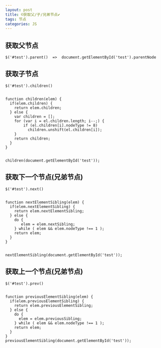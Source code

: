 ```yaml
---
layout: post
title: ©️获取父/子/兄弟节点✔︎
tags: 节点
categories: JS
---
```



## 获取父节点
	$('#test').parent()  =>  document.getElementById('test').parentNode



## 获取子节点
	$('#test').children()
	

	function children(elem) {
	  if(elem.children) {
	    return elem.children;
	  } else {
	    var children = [];     
	    for (var i = el.children.length; i--;) {       
	        if (el.children[i].nodeType != 8)      
	          children.unshift(el.children[i]);    
	    }
	    return children;
	  }
	}
	

	children(document.getElementById('test'));




## 获取下一个节点(兄弟节点)
	$('#test').next()
	

	function nextElementSibling(elem) {
	  if(elem.nextElementSibling) {
	    return elem.nextElementSibling;
	  } else {
	    do { 
	       elem = elem.nextSibling; 
	    } while ( elem && elem.nodeType !== 1 );   
	    return elem;
	  }
	}
	

	nextElementSibling(document.getElementById('test'));




## 获取上一个节点(兄弟节点)
	$('#test').prev()     
	

	function previousElementSibling(elem) {    
	  if(elem.previousElementSibling) {    
	    return elem.previousElementSibling;    
	  } else {    
	    do {     
	      elem = elem.previousSibling;     
	    } while ( elem && elem.nodeType !== 1 );       
	    return elem;    
	  }   
	}     
	previousElementSibling(document.getElementById('test')); 



